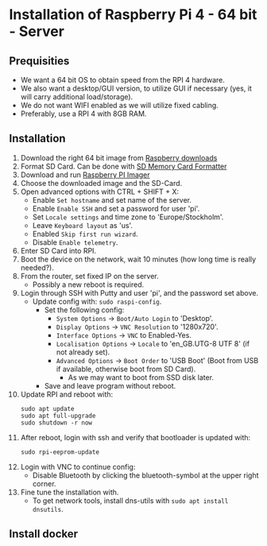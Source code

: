 # Installation of Raspberry Pi 4 - 64 bit - Server

## Prequisities

- We want a 64 bit OS to obtain speed from the RPI 4 hardware.
- We also want a desktop/GUI version, to utilize GUI if necessary (yes, it will carry additional load/storage).
- We do not want WIFI enabled as we will utilize fixed cabling.
- Preferably, use a RPI 4 with 8GB RAM.

## Installation

1. Download the right 64 bit image from [Raspberry downloads](https://downloads.raspberrypi.org/raspios_arm64)
2. Format SD Card. Can be done with [SD Memory Card Formatter](https://www.sdcard.org/downloads/formatter/)
3. Download and run [Raspberry PI Imager](https://www.raspberrypi.com/software/)
4. Choose the downloaded image and the SD-Card.
5. Open advanced options with CTRL + SHIFT + X:
   - Enable `Set hostname` and set name of the server.
   - Enable `Enable SSH` and set a password for user 'pi'.
   - Set `Locale settings` and time zone to 'Europe/Stockholm'.
   - Leave `Keyboard layout` as 'us'.
   - Enabled `Skip first run wizard`.
   - Disable `Enable telemetry`.
6. Enter SD Card into RPI.
7. Boot the device on the network, wait 10 minutes (how long time is really needed?).
8. From the router, set fixed IP on the server.
   - Possibly a new reboot is required.
9. Login through SSH with Putty and user 'pi', and the password set above.
   - Update config with: `sudo raspi-config`.
     - Set the following config:
       - `System Options` -> `Boot/Auto Login` to 'Desktop'.
       - `Display Options` -> `VNC Resolution` to '1280x720'.
       - `Interface Options` -> `VNC` to Enabled-Yes.
       - `Localisation Options` -> `Locale` to 'en_GB.UTG-8 UTF 8' (if not already set).
       - `Advanced Options` -> `Boot Order` to 'USB Boot' (Boot from USB if available, otherwise boot from SD Card).
         - As we may want to boot from SSD disk later.
     - Save and leave program without reboot.
10. Update RPI and reboot with:
    ```shell
    sudo apt update
    sudo apt full-upgrade
    sudo shutdown -r now
    ```
11. After reboot, login with ssh and verify that bootloader is updated with:
    ```shell
    sudo rpi-eeprom-update
    ```
12. Login with VNC to continue config:
    - Disable Bluetooth by clicking the bluetooth-symbol at the upper right corner.
13. Fine tune the installation with.
    - To get network tools, install dns-utils with `sudo apt install dnsutils`.

## Install docker
